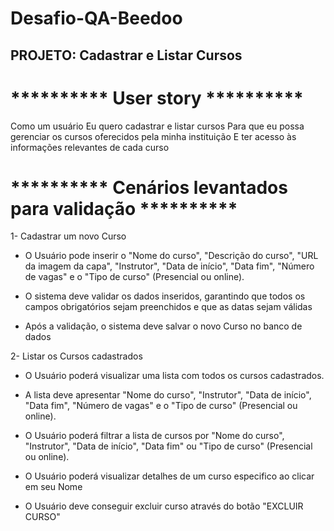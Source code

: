 # Desafio-QA-Beedoo

## PROJETO: Cadastrar e Listar Cursos

# ********** User story **********

Como um usuário
Eu quero cadastrar e listar cursos
Para que eu possa gerenciar os cursos oferecidos pela minha instituição
E ter acesso às informações relevantes de cada curso


# ********** Cenários levantados para validação **********

1- Cadastrar um novo Curso

- O Usuário pode inserir o "Nome do curso", "Descrição do curso", "URL da imagem da capa", "Instrutor", 
"Data de início", "Data fim", "Número de vagas" e o "Tipo de curso" (Presencial ou online).

- O sistema deve validar os dados inseridos, garantindo que todos os campos obrigatórios sejam 
preenchidos e que as datas sejam válidas

- Após a validação, o sistema deve salvar o novo Curso no banco de dados

2- Listar os Cursos cadastrados

- O Usuário poderá visualizar uma lista com todos os cursos cadastrados.

- A lista deve apresentar "Nome do curso", "Instrutor", "Data de início", "Data fim", "Número de vagas"
e o "Tipo de curso" (Presencial ou online).

- O Usuário poderá filtrar a lista de cursos por "Nome do curso", "Instrutor", "Data de início", "Data fim" ou
"Tipo de curso" (Presencial ou online).

- O Usuário poderá visualizar detalhes de um curso especifico ao clicar em seu Nome

- O Usuário deve conseguir excluir curso através do botão "EXCLUIR CURSO"


